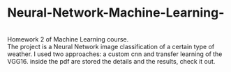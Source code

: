 # Neural-Network-Machine-Learning-

<br> Homework 2 of Machine Learning course.
<br> The project is a Neural Network image classification of a certain type of weather. I used two approaches: a custom cnn and transfer learning of the VGG16. inside the pdf are stored the details and the results, check it out.
